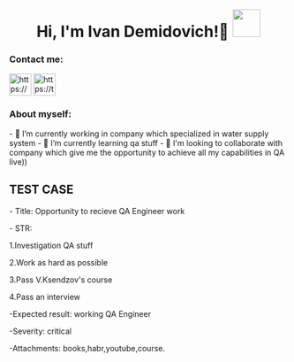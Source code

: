 <h1 align="center"> Hi, I'm Ivan Demidovich!👋 <img src="https://s.tvurl.co/img/get/6c13aa99-2ee2-4354-b652-ade900a5d3cd/2.png" width="50"></h1>
<h3 align="left">Contact me:</h3>
<a href="https://www.linkedin.com/in/ivan-demidovich/" target="blank"><img align="center" src="https://upload.wikimedia.org/wikipedia/commons/f/f8/LinkedIn_icon_circle.svg" alt="https://www.linkedin.com/in/ivan-demidovich/" height="40" width="40" /></a>
<a href="https://t.me/demdivan" target="blank"><img align="center" src="https://user-images.githubusercontent.com/49933115/139837223-bf23d3a9-4638-4e17-994a-ac8678d5f517.png" alt="https://t.me/demdivan" height="40" width="40" /></a>
<h3 align="left">About myself:</h3>
- 🔭 I’m currently working in company which specialized in water supply system
- 🌱 I’m currently learning qa stuff
- 👯 I'm looking to collaborate with company which give me the opportunity to achieve all my capabilities in QA live)) 
<h2 align="left"> TEST CASE </h2>
<p>-  Title: Opportunity to recieve QA Engineer work</p>
<p>-  STR: </p>
<p>1.Investigation QA stuff</p>
<p>2.Work as hard as possible</p>
<p>3.Pass V.Ksendzov's course </p>
<p>4.Pass an interview </p>
<p>-Expected result: working QA Engineer</p>
<p>-Severity: critical</p>
<p>-Attachments: books,habr,youtube,course.</p>
 

